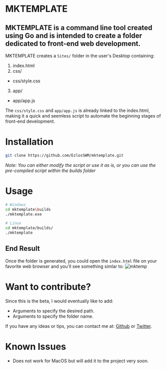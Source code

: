 # MKTEMPLATE

## MKTEMPLATE is a command line tool created using Go and is intended to create a folder dedicated to front-end web development. 

MKTEMPLATE creates a `Sites/` folder in the user's Desktop containing:

1. index.html 
2. css/
- css/style.css
3. app/ 
- app/app.js

The `css/style.css` and `app/app.js` is already linked to the index.html, making it a quick and seemless script to automate the beginning stages of front-end development.


# Installation
```bash 
git clone https://github.com/EzlosSWM/mktemplate.git
```

*Note: You can either modify the script or use it as is, or you can use the pre-compiled script within the builds folder*

# Usage 
```bash 
# Windows 
cd mktemplate\builds
./mktemplate.exe 

# Linux
cd mktemplate/builds/
./mktemplate
```

## End Result 
Once the folder is generated, you could open the `index.html` file on your favorite web browser and you'll see something simlar to: 
![mktemp](https://user-images.githubusercontent.com/80317213/178158895-fa428607-75e6-406a-aa78-31f74b2cd2e6.gif)

# Want to contribute?
Since this is the beta, I would eventually like to add: 
- Arguments to specify the desired path. 
- Arguments to specify the folder name. 

If you have any ideas or tips, you can contact me at: 
[Github](https://github.com/EzlosSWM) or
[Twitter](https://twitter.com/EzlosSWM).

# Known Issues
- Does not work for MacOS but will add it to the project very soon. 
